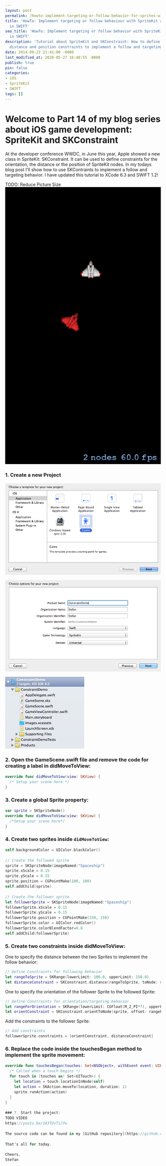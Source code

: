 ```yaml
---
layout: post
permalink: /howto-implement-targeting-or-follow-behavior-for-sprites-with-spritekit-and-skconstraint-in-swift/
title: 'HowTo: Implement targeting or follow behaviour with SpriteKit and SKConstraint
  in SWIFT'
seo_title: 'HowTo: Implement targeting or follow behavior with SpriteKit and SKConstraint
  in SWIFT'
description: 'Tutorial about SpriteKit and SKConstraint: How to define orientation,
  distance and position constraints to implement a follow and targeting behavior.'
date: 2014-09-22 21:41:00 -0000
last_modified_at: 2020-05-27 16:40:55 -0000
publish: true
pin: false
categories:
- iOS
- SpriteKit
- SWIFT
tags: []
---
```

# **Welcome to Part 14 of my blog series about iOS game development: SpriteKit and SKConstraint**

At the developer conference WWDC, in June this year, Apple showed a new class in SpriteKit: SKConstraint. It can be used to define constraints for the orientation, the distance or the position of SpriteKit nodes. In my todays blog post I'll show how to use SKContraints to implement a follow and targeting behavior. I have updated this tutorial to XCode 6.3 and SWIFT 1.2!

TODO: Reduce Picture Size
[![](/assets/wp-content/uploads/2014/09/Foto-1.jpg)](/assets/wp-content/uploads/2014/09/Foto-1.jpg)

### 1. Create a new Project

[![follow1](/assets/wp-content/uploads/2014/09/follow1.png)](/assets/wp-content/uploads/2014/09/follow1.png)

[![follow2](/assets/wp-content/uploads/2014/09/follow2.png)](/assets/wp-content/uploads/2014/09/follow2.png)

[![follow3](/assets/wp-content/uploads/2014/09/follow3-1.jpg)](/assets/wp-content/uploads/2014/09/follow3-1.jpg)

### 2. Open the GameScene.swift file and remove the code for creating a label in didMoveToView:

```swift
override func didMoveToView(view: SKView) {
  /* Setup your scene here */
}
```

### 3. Create a global Sprite property:

```swift
var sprite = SKSpriteNode()
override func didMoveToView(view: SKView) {
  /*Setup your scene here*/
}
```

### 4. Create two sprites inside ``didMoveToView``:

```swift
self.backgroundColor = UIColor.blackColor()

// Create the followed sprite
sprite = SKSpriteNode(imageNamed:"Spaceship")
sprite.xScale = 0.15
sprite.yScale = 0.15
sprite.position = CGPointMake(100, 100)
self.addChild(sprite)

// Create the follower sprite
let followerSprite = SKSpriteNode(imageNamed:"Spaceship")
followerSprite.xScale = 0.15
followerSprite.yScale = 0.15
followerSprite.position = CGPointMake(150, 150)
followerSprite.color = UIColor.redColor()
followerSprite.colorBlendFactor=0.8
self.addChild(followerSprite)
```

### 5. Create two constraints inside didMoveToView:
One to specify the distance between the two Sprites to implement the follow behavior:

```swift
// Define Constraints for following behavior
let rangeToSprite = SKRange(lowerLimit: 100.0, upperLimit: 150.0)
let distanceConstraint = SKConstraint.distance(rangeToSprite, toNode: sprite)
```

One to specify the orientation of the follower Sprite to the followed Sprite:

```swift
// Define Constraints for orientation/targeting behavior
let rangeForOrientation = SKRange(lowerLimit: CGFloat(M_2_PI*7), upperLimit: CGFloat(M_2_PI*7))
let orientConstraint = SKConstraint.orientToNode(sprite, offset: rangeForOrientation)
````

Add the constraints to the follower Sprite:

```swift
// Add constraints
followerSprite.constraints = [orientConstraint, distanceConstraint]
````

### 6. Replace the code inside the touchesBegan method to implement the sprite movement:

```swift
override func touchesBegan(touches: Set<NSObject>, withEvent event: UIEvent) {
  /* Called when a touch begins */
  for touch in (touches as! Set<UITouch>) {
    let location = touch.locationInNode(self)
    let action = SKAction.moveTo(location, duration: 1)
    sprite.runAction(action)
  }
}

### 7. Start the project:
TODO VIDEO
https://youtu.be/1A3TUvTiJfw

The source code can be found in my [GitHub repository](https://github.com/stfnjstn/SpriteKitConstraintDemo).

That's all for today.

Cheers,  
Stefan
